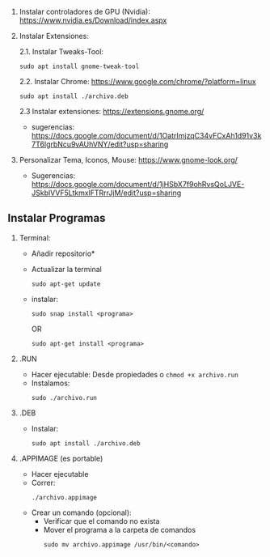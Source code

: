 1. Instalar controladores de GPU (Nvidia):
https://www.nvidia.es/Download/index.aspx 

2. Instalar Extensiones:
   
    2.1. Instalar Tweaks-Tool:  </br>
    ```
    sudo apt install gnome-tweak-tool
    ```
    2.2. Instalar Chrome:
    https://www.google.com/chrome/?platform=linux  </br>
    ```
    sudo apt install ./archivo.deb
    ```

    2.3 Instalar extensiones:
    https://extensions.gnome.org/ 

    - sugerencias: 
    https://docs.google.com/document/d/1OatrImjzqC34vFCxAh1d91v3k7T6lgrbNcu9vAUhVNY/edit?usp=sharing 

4. Personalizar Tema, Iconos, Mouse:
https://www.gnome-look.org/ 

    - Sugerencias:
    https://docs.google.com/document/d/1jHSbX7f9ohRvsQoLJVE-JSkblVVF5LtkmxlFTRrrJjM/edit?usp=sharing 

## Instalar Programas
1. Terminal:
    - Añadir repositorio*
    - Actualizar la terminal </br>
      ```
      sudo apt-get update
      ```

    - instalar: </br>
      ```
      sudo snap install <programa>
      ```
        OR </br>
      ```
      sudo apt-get install <programa>
      ```
2. .RUN

    - Hacer ejecutable: 
      Desde propiedades o `chmod +x archivo.run`
    - Instalamos:
      ```
      sudo ./archivo.run
      ```
3. .DEB

    - Instalar: </br>
      ```
      sudo apt install ./archivo.deb
      ```
4. .APPIMAGE (es portable)

    - Hacer ejecutable
    - Correr: </br>
      ```
      ./archivo.appimage
      ```
    - Crear un comando (opcional):
      * Verificar que el comando no exista
      * Mover el programa a la carpeta de comandos </br>
      	```
        sudo mv archivo.appimage /usr/bin/<comando>
       	```
	

